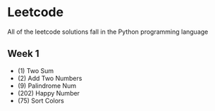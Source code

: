 # Leetcode

All of the leetcode solutions fall in the Python programming language

## Week 1
- (1) Two Sum
- (2) Add Two Numbers
- (9) Palindrome Num
- (202) Happy Number
- (75) Sort Colors